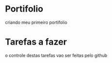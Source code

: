 # Portifolio
criando meu primeiro portifolio

# Tarefas a fazer
o controle destas tarefas vao ser feitas pelo github